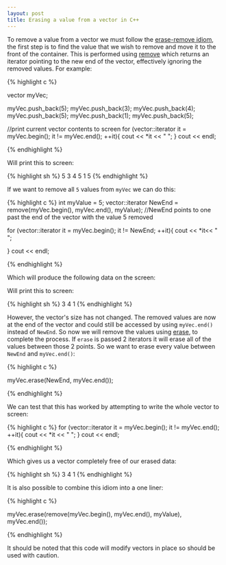 ```yaml
---
layout: post
title: Erasing a value from a vector in C++
---
```


To remove a value from a vector we must follow the [erase-remove idiom](https://en.wikipedia.org/wiki/Erase%E2%80%93remove_idiom),
the first step is to find the value that we wish to remove and move it to the front of the
container. This is performed using [remove](http://www.cplusplus.com/reference/algorithm/remove/)
which returns an iterator pointing to the new end of the vector, effectively ignoring the removed values.
For example:

{% highlight c %}

vector<int> myVec;

myVec.push_back(5);
myVec.push_back(3);
myVec.push_back(4);
myVec.push_back(5);
myVec.push_back(1);
myVec.push_back(5);

//print current vector contents to screen
for (vector<int>::iterator it = myVec.begin(); it !=  myVec.end(); ++it){
 cout << *it << " ";
}
cout << endl;  

{% endhighlight %}

Will print this to screen:

{% highlight sh %}
5 3 4 5 1 5
{% endhighlight %}

If we want to remove all `5` values from `myVec` we can do this:

{% highlight c %}
int myValue = 5;
vector<int>::iterator NewEnd = remove(myVec.begin(), myVec.end(), myValue);
//NewEnd points to one past the end of the vector with the value 5 removed

for (vector<int>::iterator it = myVec.begin(); it != NewEnd; ++it){
 cout << *it<< " ";

}
cout << endl;  

{% endhighlight %}

Which will produce the following data on the screen:

Will print this to screen:

{% highlight sh %}
3 4 1
{% endhighlight %}

However, the vector's size has not changed. The removed values are now at the end of the vector
and could still be accessed by using `myVec.end()` instead of `NewEnd`. So now we will
remove the values using [erase](http://www.cplusplus.com/reference/vector/vector/erase/),
to complete the process. If `erase` is passed 2 iterators it will erase all of the values between
those 2 points. So we want to erase every value between `NewEnd` and `myVec.end()`:

{% highlight c %}

myVec.erase(NewEnd, myVec.end());

{% endhighlight %}

We can test that this has worked by attempting to write the whole vector to screen:

{% highlight c %}
for (vector<int>::iterator it = myVec.begin(); it !=  myVec.end(); ++it){
 cout << *it << " ";
}
cout << endl;  

{% endhighlight %}

Which gives us a vector completely free of our erased data:

{% highlight sh %}
3 4 1
{% endhighlight %}

It is also possible to combine this idiom into a one liner:

{% highlight c %}

myVec.erase(remove(myVec.begin(), myVec.end(), myValue), myVec.end());

{% endhighlight %}

It should be noted that this code will modify vectors in place so should be used with
caution.
